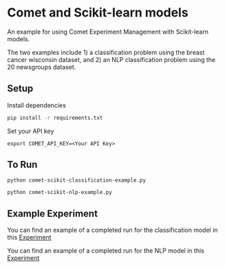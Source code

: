 # Comet and Scikit-learn models

An example for using Comet Experiment Management with Scikit-learn models. 

The two examples include 1) a classification problem using the breast cancer wisconsin dataset, and 2) an NLP classification problem using the 20 newsgroups dataset.

## Setup

Install dependencies

```bash
pip install -r requirements.txt
```

Set your API key

```
export COMET_API_KEY=<Your API Key>
```

## To Run

```
python comet-scikit-classification-example.py

python comet-scikit-nlp-example.py
```

## Example Experiment
You can find an example of a completed run for the classification model in this [Experiment](https://www.comet.ml/team-comet-ml/scikit-learn-classification/3f482b8afe694315a07680b4fcd6c678?experiment-tab=chart&showOutliers=true&smoothing=0&transformY=smoothing&xAxis=wall)


You can find an example of a completed run for the NLP model in this [Experiment](https://www.comet.ml/team-comet-ml/scikit-learn-nlp/169f62f21c04418d9a11dee9886fd83c?experiment-tab=chart&showOutliers=true&smoothing=0&transformY=smoothing&xAxis=wall)